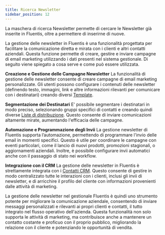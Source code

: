 ```yaml
---
title: Ricerca Newsletter
sidebar_position: 12
---
```


La maschera di ricerca Newsletter permette di cercare le Newsletter già inserite in Fluentis, oltre a permettere di inserirne di nuove.

La gestione delle newsletter in Fluentis è una funzionalità progettata per facilitare la comunicazione diretta e mirata con i clienti e altri contatti aziendali. Questa funzione permette di creare, gestire e inviare campagne di email marketing utilizzando i dati presenti nel sistema gestionale. Di seguito viene spiegato a cosa serve e come può essere utilizzata.

**Creazione e Gestione delle Campagne Newsletter**
La funzionalità di gestione delle newsletter consente di creare campagne di email marketing personalizzate. Gli utenti possono configurare i contenuti delle newsletter (definendo testo, immagini, link e altre informazioni rilevanti per comunicare con i destinatari) creando diversi [Template](/docs/crm/budget-marketing-automation/template/template-search).

**Segmentazione dei Destinatari**
E' possibile segmentare i destinatari in modo preciso, selezionando gruppi specifici di contatti e creando quindi diverse [Liste di distribuzione](/docs/crm/budget-marketing-automation/distribution-list/distribution-list-search). Questo consente di inviare comunicazioni altamente mirate, aumentando l'efficacia delle campagne.

**Automazione e Programmazione degli Invii**
La gestione newsletter di Fluentis supporta l’automazione, permettendo di programmare l'invio delle email in momenti specifici. Questo è utile per coordinare le campagne con eventi particolari, come il lancio di nuovi prodotti, promozioni stagionali, o aggiornamenti aziendali. Inoltre, è possibile configurare invii automatici anche con il passaggio di stato nei workflow.

**Integrazione con il CRM**
La gestione delle newsletter in Fluentis è strettamente integrata con i [Contatti CRM](/docs/crm/home-crm/contacts/search-contacts). Questo consente di gestire in modo centralizzato tutte le interazioni con i clienti, inclusi gli invii di newsletter, e di arricchire il profilo del cliente con informazioni provenienti dalle attività di marketing.

La gestione delle newsletter nel gestionale Fluentis è quindi uno strumento potente per migliorare la comunicazione aziendale, consentendo di inviare messaggi personalizzati e rilevanti ai propri clienti e contatti, il tutto integrato nel flusso operativo dell'azienda. Questa funzionalità non solo supporta le attività di marketing, ma contribuisce anche a mantenere un contatto costante e proficuo con il proprio pubblico, migliorando la relazione con il cliente e potenziando le opportunità di vendita.
